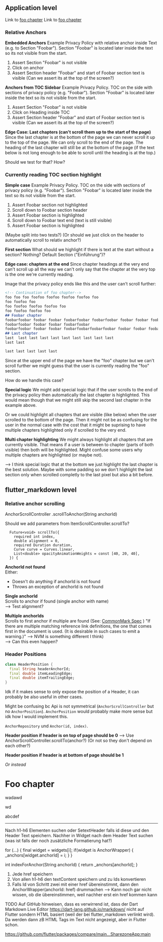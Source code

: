 ## Application level

Link to [foo chapter](#foo-chapter)
Link to [foo chapter](#foobar)
### Relative Anchors
**Embedded Anchors**
Example Privacy Policy with relative anchor inside Text (e.g. to Section "Foobar").
Section "Foobar" is located later inside the text so its not visible from the start.

1. Assert Section "Foobar" is not visible
2. Click on anchor
3. Assert Section header "Foobar" and start of Foobar section text is visible
(Can we assert its at the top of the screen?)

**Anchors from TOC Sidebar**
Example Privacy Policy.
TOC on the side with sections of privacy policy (e.g. "Foobar").
Section "Foobar" is located later inside the text so its not visible from the start.

1. Assert Section "Foobar" is not visible
2. Click on Heading inside TOC
3. Assert Section header "Foobar" and start of Foobar section text is visible
(Can we assert its at the top of the screen?)

**Edge Case: Last chapters (can't scroll them up to the start of the page)**
Since the last chapter is at the bottom of the page we can never scroll it up to the top of the page.
We can only scroll to the end of the page. The heading of the last chapter will still be at the bottom of the page 
(if the text below is not long enough to be able to scroll until the heading is at the top.)

Should we test for that?
How?

### Currently reading TOC section highlight
**Simple case**
Example Privacy Policy.
TOC on the side with sections of privacy policy (e.g. "Foobar").
Section "Foobar" is located later inside the text so its not visible from the start.

1. Assert Foobar section not highlighted
2. Scroll down to Foobar section header
3. Assert Foobar section is highlighted
4. Scroll down to Foobar text end (text is still visible)
5. Assert Foobar section is highlighted

(Maybe split into two tests?)
(Or should we just click on the header to automatically scroll to relativ anchor?)

**First section**
What should we highlight if there is text at the start without a section?
Nothing? Default Section ("Einführung")? 

**Edge case: chapters at the end**
Since chapter headings at the very end can't scroll up all the way we can't only say that the chapter at the very top is the one we're currently reading.

Image that the privacy policy ends like this and the user can't scroll further:
```markdown
<!-- Continuation of foo chapter-->
foo foo foo foofoo foofoo foofoo foofoo foo
foo foofoo foo
foo foofoo foofoo foofoo foo
foo foofoo foofoo foo
## Foobar chapter
foobarfoobar foobar foobar foobarfoobar foobarfoobar foobar foobar foobarfoobar
foobarfoobar foobar foobar foobarfoobar
foobarfoobar foobar foobar foobarfoobarfoobarfoobar foobar foobar foobarfoobar
## Last chapter
last  last last last last last last last last last 
last last 

last last last last last 
```

Since at the upper end of the page we have the "foo" chapter but we can't scroll further we might guess that the user is currently reading the "foo" section.  

How do we handle this case?

**Special logic**
We might add special logic that if the user scrolls to the end of the privacy policy then automatically the last chapter is highlighted.
This would mean though that we might still skip the second last chapter in the example above.

Or we could highlight all chapters that are visible (like below) when the user scrolled to the bottom of the page. 
Then it might not be as confusing for the user in the normal case with the cost that it might be suprising to have multiple
chapters highlighted only if scrolled to the very end. 

**Multi chapter highlighting**
We might always highlight all chapters that are currently visible.
That means if a user is between to chapter (parts of both visible) then both will be highlighted.
Might confuse some users why multiple chapters are highlighted (or maybe not).

--> I think special logic that at the bottom we just highlight the last chapter is the best solution.
Maybe with some padding so we don't highlight the last section only when scrolled completly to the last pixel but also a bit before. 

## flutter_markdown level

### Relative anchor scrolling
AnchorScrollController
.scrollToAnchor(String anchorId)

Should we add parameters from ItemScrollController.scrollTo?
```
  Future<void> scrollTo({
    required int index,
    double alignment = 0,
    required Duration duration,
    Curve curve = Curves.linear,
    List<double> opacityAnimationWeights = const [40, 20, 40],
  }) {
```

**AnchorId not found**  
Either:
* Doesn't do anything if anchorId is not found
* Throws an exception of anchorId is not found

**Single anchorId**  
Scrolls to anchor if found (single anchor with name)  
--> Test alignment?

**Multiple anchorIds**  
Scrolls to first anchor if multiple are found
(See: [CommonMark Spec][common-mark-multiple-links] )
"If there are multiple matching reference link definitions, the one that comes first in the document is used. (It is desirable in such cases to emit a warning.)" --> NVM is something different I think)   
--> Can this even happen?  



[common-mark-multiple-links]: https://spec.commonmark.org/0.30/#:~:text=If%20there%20are%20multiple%20matching%20reference%20link%20definitions%2C%20the%20one%20that%20comes%20first%20in%20the%20document%20is%20used.%20(It%20is%20desirable%20in%20such%20cases%20to%20emit%20a%20warning.)

### Header Positions
```dart
class HeaderPosition {
  final String headerAnchorId;
  final double itemLeadingEdge;
  final double itemTrailingEdge;
}
```
Idk if it makes sense to only expose the position of a Header, it can probably be also useful in other cases.   

Might be confusing bc Api is not symmetrical (`AnchorScrollController` but no `AnchorPosition`). `AnchorPosition` would probably make more sense but idk how I would implement this.

`AnchorRepository` und `Anchor(id, index)`.

**Header position if header is on top of page should be 0** 
--> Use AnchorScrollController.scrollTo(anchor?)
(Or not so they don't depend on each other?)

**Header position if header is at bottom of page should be 1** 

*Or instead*

# Foo chapter

wadawd

wd

<a id="foobar"></a> abcdef


----
Nach h1-h6 Elementen suchen oder SetextHeader
falls id diese und den Header Text speichern.
Nachher in Widget nach dem Header Text suchen (was ist falls der noch zusätzliche Formatierung hat?)

for (...) {
    final widget = widgets[i];
    if(widget is AnchorWrapper) {
        _anchors[widget.anchorId] = i;
    }
}

int indexForAnchor(String anchorId) {
    return _anchors[anchorId];
}

1. Jede href speichern
2. Von allen h1-h6 den textContent speichern und zu Ids konvertieren
3. Falls Id von Schritt zwei mit einer href übereinstimmt, dann den AnchorWrapper(anchorId: href) drummachen
--> Kann noch gar nicht wissen, ob die übereinstimmen, weil nachher erst ein href kommen kann


TODO Auf GitHub hinweisen, dass es verwirrend ist, dass der Dart Markdown Live Editor
 https://dart-lang.github.io/markdown/ nicht auf Flutter sondern HTML basiert (weil der bei flutter_markdown verlinkt wird). Da werden dann zB HTML Tags im Text nicht angezeigt, aber in Flutter schon.


 https://github.com/flutter/packages/compare/main...SharezoneApp:main